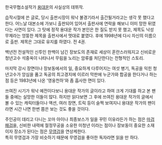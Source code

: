 한국무협소설작가 [용대운](%EC%9A%A9%EB%8C%80%EC%9A%B4.md)의 사실상의 데뷔작.

습작시절에 쓴 글로, 당시 출판시장이 워낙 불경기라서 출간될거라고는 생각 못 했다고 한다. 어느날 대본소에 가보니 출판되어 있어서 출판사에
연락을 해보니 이미 망한 뒤였다는 사연이 있다. 그 탓에 정작 용대운 작가 본인은 한 질도 받지 못 했고, 제목도 낙성무제라는 엉뚱한 제목을
출판사에서 멋대로 붙였다. 후에 1998년에 다시 자신의 이름으로 출판. 제목은 그대로 유지를 하였다. 전 4권.  

백년전 전설적인 신투인 한백이 남긴 장보도의 존재로 세상이 혼란스러워지고 신비로운 청년고수 석중옥이 나타나서 무림을 노리는 암류를 처단한다는
전형적인 스토리.  

마지막 강시 장면이나 장보동에서의 일, 중요하게 다루어지는 여섯 병기, 독공을 익힌 청년고수가 앙심을 품고 독공의 최고경지에 이르러 막판에
누군가와 합공을 한다거나 하는 점 등은 1983년에 나온 '영웅천하'와 좀 흡사한 면이 있다.  

쓰여진 시기가 워낙 예전이다보니 용대운 작가의 글이라고 하여 크게 기대를 하고 본 팬들 중에는 실망한 이들이 많다. 하지만 읽다보면 그 후에
쓰여진 용대운 작가의 글에서 볼 수 있는 캐릭터들이나 액션, 여러 장면, 트릭 등이 슬쩍 보여지니 용대운 작가의 팬이라면 시간 나면 한번
쯤은 보는 것도 좋을 것이다.  

주인공이 데리고 다니는 꼬마 아이나 최종보스가 일을 꾸민 이유라든가 하는 점은
[마검패검](%EB%A7%88%EA%B2%80%ED%8C%A8%EA%B2%80.md)을, 신비한 내력에 절정무공을 소유한 미청년 이라는
점이나 장보동이 중요한 소재이자 장소가 된다는 점은 [무영검](%EB%AC%B4%EC%98%81%EA%B2%80.md)을 연상케한다.  
특히 무영검과 가장 비슷하기 때문에 무영검을 좋아한 독자라면 읽을 만 하다.

